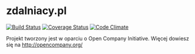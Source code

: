 zdalniacy.pl
============

[![Build Status](https://travis-ci.org/zdalniacy/zdalniacy.pl.png?branch=master)](https://travis-ci.org/zdalniacy/zdalniacy.pl)
[![Coverage Status](https://coveralls.io/repos/zdalniacy/zdalniacy.pl/badge.png)](https://coveralls.io/r/zdalniacy/zdalniacy.pl)
[![Code Climate](https://codeclimate.com/github/zdalniacy/zdalniacy.pl.png)](https://codeclimate.com/github/zdalniacy/zdalniacy.pl)

Projekt tworzony jest w oparciu o Open Company Initiative. Więcej dowiesz się na http://opencompany.org/
